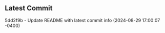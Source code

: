 
## Latest Commit
5dd2f9b - Update README with latest commit info (2024-08-29 17:00:07 -0400) <Yunxi-Zhou>
